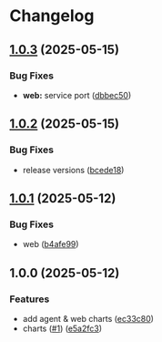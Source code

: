 # Changelog

## [1.0.3](https://github.com/pewty-fr/schwifty-helm/compare/web/v1.0.2...web/v1.0.3) (2025-05-15)


### Bug Fixes

* **web:** service port ([dbbec50](https://github.com/pewty-fr/schwifty-helm/commit/dbbec50455cdb1cceecc724c8385beb6fbd0fc42))

## [1.0.2](https://github.com/pewty-fr/schwifty-helm/compare/web/v1.0.1...web/v1.0.2) (2025-05-15)


### Bug Fixes

* release versions ([bcede18](https://github.com/pewty-fr/schwifty-helm/commit/bcede18e29364d047a8b6c2ae5bb30c80178f6b4))

## [1.0.1](https://github.com/pewty-fr/schwifty-helm/compare/web/v1.0.0...web/v1.0.1) (2025-05-12)


### Bug Fixes

* web ([b4afe99](https://github.com/pewty-fr/schwifty-helm/commit/b4afe99c45b36a2fe0169e2597768f0023037dfa))

## 1.0.0 (2025-05-12)


### Features

* add agent & web charts ([ec33c80](https://github.com/pewty-fr/schwifty-helm/commit/ec33c800ab1df3ad1869cbba4cec776f908773ce))
* charts ([#1](https://github.com/pewty-fr/schwifty-helm/issues/1)) ([e5a2fc3](https://github.com/pewty-fr/schwifty-helm/commit/e5a2fc3aed7f9cf1315390f886530c8a7a5cdc07))
